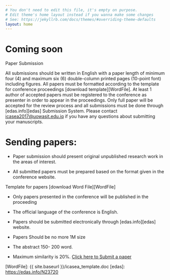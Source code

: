 ```yaml
---
# You don't need to edit this file, it's empty on purpose.
# Edit theme's home layout instead if you wanna make some changes
# See: https://jekyllrb.com/docs/themes/#overriding-theme-defaults
layout: home
---
```


# Coming soon

Paper Submission

All submissions should be written in English with a paper length of minimum four (4) and maximum six (6) double-column printed pages (10-point font) including figures.
All papers must be formatted according to the template for conference proceedings [download template][WordFile]. At least 1 author of accepted papers must be registered to the conference as presenter in order to appear in the proceedings.
Only full paper will be accepted for the review process and all submissions must be done through <span class="label label-success">[edas.info][edas]</span> Submission System. Please contact icasea2017@uowasit.edu.iq if you have any questions about submitting your manuscripts.

# Sending papers:

- Paper submission should present original unpublished research work in the areas of interest.

- All submitted papers must be prepared based on the format given in the conference website.
 
Template for papers [download Word File][WordFile]

- Only papers presented in the conference will be published in the proceeding

- The official language of the conference is English.

- Papers should be submitted electronically through <span class="label label-success">[edas.info][edas]</span> website.
- Papers Should be no more 1M size
- The abstract 150- 200 word.
- Maximum similarity is 20%.
<a class="btn btn--success" href="https://edas.info/N23720">Click here to Submit a paper</a>

[WordFile]: {{ site.baseurl }}/icasea_template.doc
[edas]: https://edas.info/N23720
